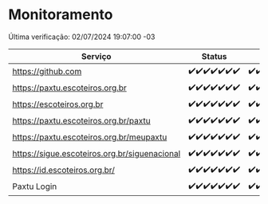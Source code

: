 # Monitoramento

Última verificação: 02/07/2024 19:07:00 -03

|Serviço|Status|Últimas 24h|
|---|---|---|
|https://github.com|<span title="2024-06-25: OK=24">✔️</span><span title="2024-06-26: OK=24">✔️</span><span title="2024-06-27: OK=24">✔️</span><span title="2024-06-28: OK=24">✔️</span><span title="2024-06-29: OK=24">✔️</span><span title="2024-06-30: OK=24">✔️</span><span title="2024-07-01: OK=22">✔️</span>|<span title="01/07/2024 20:07:00 -03 : 200">✔️</span><span title="01/07/2024 21:33:00 -03 : 200">✔️</span><span title="01/07/2024 22:55:00 -03 : 200">✔️</span><span title="01/07/2024 23:26:00 -03 : 200">✔️</span><span title="02/07/2024 00:08:00 -03 : 200">✔️</span><span title="02/07/2024 01:09:00 -03 : 200">✔️</span><span title="02/07/2024 02:08:00 -03 : 200">✔️</span><span title="02/07/2024 03:11:00 -03 : 200">✔️</span><span title="02/07/2024 04:08:00 -03 : 200">✔️</span><span title="02/07/2024 05:09:00 -03 : 200">✔️</span><span title="02/07/2024 06:07:00 -03 : 200">✔️</span><span title="02/07/2024 07:07:00 -03 : 200">✔️</span><span title="02/07/2024 08:06:00 -03 : 200">✔️</span><span title="02/07/2024 09:13:00 -03 : 200">✔️</span><span title="02/07/2024 10:09:00 -03 : 200">✔️</span><span title="02/07/2024 11:07:00 -03 : 200">✔️</span><span title="02/07/2024 12:07:00 -03 : 200">✔️</span><span title="02/07/2024 13:09:00 -03 : 200">✔️</span><span title="02/07/2024 14:06:00 -03 : 200">✔️</span><span title="02/07/2024 15:08:00 -03 : 200">✔️</span><span title="02/07/2024 16:07:00 -03 : 200">✔️</span><span title="02/07/2024 17:07:00 -03 : 200">✔️</span><span title="02/07/2024 18:06:00 -03 : 200">✔️</span><span title="02/07/2024 19:07:00 -03 : 200">✔️</span>|
|https://paxtu.escoteiros.org.br|<span title="2024-06-25: OK=24">✔️</span><span title="2024-06-26: OK=24">✔️</span><span title="2024-06-27: OK=24">✔️</span><span title="2024-06-28: OK=24">✔️</span><span title="2024-06-29: OK=24">✔️</span><span title="2024-06-30: OK=24">✔️</span><span title="2024-07-01: OK=22">✔️</span>|<span title="01/07/2024 20:07:00 -03 : 200">✔️</span><span title="01/07/2024 21:33:00 -03 : 200">✔️</span><span title="01/07/2024 22:55:00 -03 : 200">✔️</span><span title="01/07/2024 23:26:00 -03 : 200">✔️</span><span title="02/07/2024 00:08:00 -03 : 200">✔️</span><span title="02/07/2024 01:09:00 -03 : 200">✔️</span><span title="02/07/2024 02:08:00 -03 : 200">✔️</span><span title="02/07/2024 03:11:00 -03 : 200">✔️</span><span title="02/07/2024 04:08:00 -03 : 200">✔️</span><span title="02/07/2024 05:09:00 -03 : 200">✔️</span><span title="02/07/2024 06:07:00 -03 : 200">✔️</span><span title="02/07/2024 07:07:00 -03 : 200">✔️</span><span title="02/07/2024 08:06:00 -03 : 200">✔️</span><span title="02/07/2024 09:13:00 -03 : 200">✔️</span><span title="02/07/2024 10:09:00 -03 : 200">✔️</span><span title="02/07/2024 11:07:00 -03 : 200">✔️</span><span title="02/07/2024 12:07:00 -03 : 200">✔️</span><span title="02/07/2024 13:09:00 -03 : 200">✔️</span><span title="02/07/2024 14:06:00 -03 : 200">✔️</span><span title="02/07/2024 15:08:00 -03 : 200">✔️</span><span title="02/07/2024 16:07:00 -03 : 200">✔️</span><span title="02/07/2024 17:07:00 -03 : 200">✔️</span><span title="02/07/2024 18:06:00 -03 : 200">✔️</span><span title="02/07/2024 19:07:00 -03 : 200">✔️</span>|
|https://escoteiros.org.br|<span title="2024-06-25: OK=24">✔️</span><span title="2024-06-26: OK=24">✔️</span><span title="2024-06-27: OK=24">✔️</span><span title="2024-06-28: OK=24">✔️</span><span title="2024-06-29: OK=24">✔️</span><span title="2024-06-30: OK=24">✔️</span><span title="2024-07-01: OK=22">✔️</span>|<span title="01/07/2024 20:07:00 -03 : 200">✔️</span><span title="01/07/2024 21:33:00 -03 : 200">✔️</span><span title="01/07/2024 22:55:00 -03 : 200">✔️</span><span title="01/07/2024 23:26:00 -03 : 200">✔️</span><span title="02/07/2024 00:08:00 -03 : 200">✔️</span><span title="02/07/2024 01:09:00 -03 : 200">✔️</span><span title="02/07/2024 02:08:00 -03 : 200">✔️</span><span title="02/07/2024 03:11:00 -03 : 200">✔️</span><span title="02/07/2024 04:08:00 -03 : 200">✔️</span><span title="02/07/2024 05:09:00 -03 : 200">✔️</span><span title="02/07/2024 06:07:00 -03 : 200">✔️</span><span title="02/07/2024 07:07:00 -03 : 200">✔️</span><span title="02/07/2024 08:06:00 -03 : 200">✔️</span><span title="02/07/2024 09:13:00 -03 : 200">✔️</span><span title="02/07/2024 10:09:00 -03 : 200">✔️</span><span title="02/07/2024 11:07:00 -03 : 200">✔️</span><span title="02/07/2024 12:07:00 -03 : 200">✔️</span><span title="02/07/2024 13:09:00 -03 : 200">✔️</span><span title="02/07/2024 14:06:00 -03 : 200">✔️</span><span title="02/07/2024 15:08:00 -03 : 200">✔️</span><span title="02/07/2024 16:07:00 -03 : 200">✔️</span><span title="02/07/2024 17:07:00 -03 : 200">✔️</span><span title="02/07/2024 18:06:00 -03 : 200">✔️</span><span title="02/07/2024 19:07:00 -03 : 200">✔️</span>|
|https://paxtu.escoteiros.org.br/paxtu|<span title="2024-06-25: OK=24">✔️</span><span title="2024-06-26: OK=24">✔️</span><span title="2024-06-27: OK=24">✔️</span><span title="2024-06-28: OK=24">✔️</span><span title="2024-06-29: OK=24">✔️</span><span title="2024-06-30: OK=24">✔️</span><span title="2024-07-01: OK=22">✔️</span>|<span title="01/07/2024 20:07:00 -03 : 200">✔️</span><span title="01/07/2024 21:33:00 -03 : 200">✔️</span><span title="01/07/2024 22:55:00 -03 : 200">✔️</span><span title="01/07/2024 23:26:00 -03 : 200">✔️</span><span title="02/07/2024 00:08:00 -03 : 200">✔️</span><span title="02/07/2024 01:09:00 -03 : 200">✔️</span><span title="02/07/2024 02:08:00 -03 : 200">✔️</span><span title="02/07/2024 03:11:00 -03 : 200">✔️</span><span title="02/07/2024 04:08:00 -03 : 200">✔️</span><span title="02/07/2024 05:09:00 -03 : 200">✔️</span><span title="02/07/2024 06:07:00 -03 : 200">✔️</span><span title="02/07/2024 07:07:00 -03 : 200">✔️</span><span title="02/07/2024 08:06:00 -03 : 200">✔️</span><span title="02/07/2024 09:13:00 -03 : 200">✔️</span><span title="02/07/2024 10:09:00 -03 : 200">✔️</span><span title="02/07/2024 11:07:00 -03 : 200">✔️</span><span title="02/07/2024 12:07:00 -03 : 200">✔️</span><span title="02/07/2024 13:09:00 -03 : 200">✔️</span><span title="02/07/2024 14:06:00 -03 : 200">✔️</span><span title="02/07/2024 15:08:00 -03 : 200">✔️</span><span title="02/07/2024 16:07:00 -03 : 200">✔️</span><span title="02/07/2024 17:07:00 -03 : 200">✔️</span><span title="02/07/2024 18:06:00 -03 : 200">✔️</span><span title="02/07/2024 19:07:00 -03 : 200">✔️</span>|
|https://paxtu.escoteiros.org.br/meupaxtu|<span title="2024-06-25: OK=24">✔️</span><span title="2024-06-26: OK=24">✔️</span><span title="2024-06-27: OK=24">✔️</span><span title="2024-06-28: OK=24">✔️</span><span title="2024-06-29: OK=24">✔️</span><span title="2024-06-30: OK=24">✔️</span><span title="2024-07-01: OK=22">✔️</span>|<span title="01/07/2024 20:07:00 -03 : 200">✔️</span><span title="01/07/2024 21:33:00 -03 : 200">✔️</span><span title="01/07/2024 22:55:00 -03 : 200">✔️</span><span title="01/07/2024 23:26:00 -03 : 200">✔️</span><span title="02/07/2024 00:08:00 -03 : 200">✔️</span><span title="02/07/2024 01:09:00 -03 : 200">✔️</span><span title="02/07/2024 02:08:00 -03 : 200">✔️</span><span title="02/07/2024 03:11:00 -03 : 200">✔️</span><span title="02/07/2024 04:08:00 -03 : 200">✔️</span><span title="02/07/2024 05:09:00 -03 : 200">✔️</span><span title="02/07/2024 06:07:00 -03 : 200">✔️</span><span title="02/07/2024 07:07:00 -03 : 200">✔️</span><span title="02/07/2024 08:06:00 -03 : 200">✔️</span><span title="02/07/2024 09:13:00 -03 : 200">✔️</span><span title="02/07/2024 10:09:00 -03 : 200">✔️</span><span title="02/07/2024 11:07:00 -03 : 200">✔️</span><span title="02/07/2024 12:07:00 -03 : 200">✔️</span><span title="02/07/2024 13:09:00 -03 : 200">✔️</span><span title="02/07/2024 14:06:00 -03 : 200">✔️</span><span title="02/07/2024 15:08:00 -03 : 200">✔️</span><span title="02/07/2024 16:07:00 -03 : 200">✔️</span><span title="02/07/2024 17:07:00 -03 : 200">✔️</span><span title="02/07/2024 18:06:00 -03 : 200">✔️</span><span title="02/07/2024 19:07:00 -03 : 200">✔️</span>|
|https://sigue.escoteiros.org.br/siguenacional|<span title="2024-06-25: OK=24">✔️</span><span title="2024-06-26: OK=24">✔️</span><span title="2024-06-27: OK=24">✔️</span><span title="2024-06-28: OK=24">✔️</span><span title="2024-06-29: OK=24">✔️</span><span title="2024-06-30: OK=24">✔️</span><span title="2024-07-01: OK=22">✔️</span>|<span title="01/07/2024 20:07:00 -03 : 200">✔️</span><span title="01/07/2024 21:33:00 -03 : 200">✔️</span><span title="01/07/2024 22:55:00 -03 : 200">✔️</span><span title="01/07/2024 23:26:00 -03 : 200">✔️</span><span title="02/07/2024 00:08:00 -03 : 200">✔️</span><span title="02/07/2024 01:09:00 -03 : 200">✔️</span><span title="02/07/2024 02:08:00 -03 : 200">✔️</span><span title="02/07/2024 03:11:00 -03 : 200">✔️</span><span title="02/07/2024 04:08:00 -03 : 200">✔️</span><span title="02/07/2024 05:09:00 -03 : 200">✔️</span><span title="02/07/2024 06:07:00 -03 : 200">✔️</span><span title="02/07/2024 07:07:00 -03 : 200">✔️</span><span title="02/07/2024 08:06:00 -03 : 200">✔️</span><span title="02/07/2024 09:13:00 -03 : 200">✔️</span><span title="02/07/2024 10:09:00 -03 : 200">✔️</span><span title="02/07/2024 11:07:00 -03 : 200">✔️</span><span title="02/07/2024 12:07:00 -03 : 200">✔️</span><span title="02/07/2024 13:09:00 -03 : 200">✔️</span><span title="02/07/2024 14:06:00 -03 : 200">✔️</span><span title="02/07/2024 15:08:00 -03 : 200">✔️</span><span title="02/07/2024 16:07:00 -03 : 200">✔️</span><span title="02/07/2024 17:07:00 -03 : 200">✔️</span><span title="02/07/2024 18:06:00 -03 : 200">✔️</span><span title="02/07/2024 19:07:00 -03 : 200">✔️</span>|
|https://id.escoteiros.org.br/|<span title="2024-06-25: OK=24">✔️</span><span title="2024-06-26: OK=24">✔️</span><span title="2024-06-27: OK=24">✔️</span><span title="2024-06-28: OK=24">✔️</span><span title="2024-06-29: OK=24">✔️</span><span title="2024-06-30: OK=24">✔️</span><span title="2024-07-01: OK=22">✔️</span>|<span title="01/07/2024 20:07:00 -03 : 200">✔️</span><span title="01/07/2024 21:33:00 -03 : 200">✔️</span><span title="01/07/2024 22:55:00 -03 : 200">✔️</span><span title="01/07/2024 23:26:00 -03 : 200">✔️</span><span title="02/07/2024 00:08:00 -03 : 200">✔️</span><span title="02/07/2024 01:09:00 -03 : 200">✔️</span><span title="02/07/2024 02:08:00 -03 : 200">✔️</span><span title="02/07/2024 03:11:00 -03 : 200">✔️</span><span title="02/07/2024 04:08:00 -03 : 200">✔️</span><span title="02/07/2024 05:09:00 -03 : 200">✔️</span><span title="02/07/2024 06:07:00 -03 : 200">✔️</span><span title="02/07/2024 07:07:00 -03 : 200">✔️</span><span title="02/07/2024 08:06:00 -03 : 200">✔️</span><span title="02/07/2024 09:13:00 -03 : 200">✔️</span><span title="02/07/2024 10:09:00 -03 : 200">✔️</span><span title="02/07/2024 11:07:00 -03 : 200">✔️</span><span title="02/07/2024 12:07:00 -03 : 200">✔️</span><span title="02/07/2024 13:09:00 -03 : 200">✔️</span><span title="02/07/2024 14:06:00 -03 : 200">✔️</span><span title="02/07/2024 15:08:00 -03 : 200">✔️</span><span title="02/07/2024 16:07:00 -03 : 200">✔️</span><span title="02/07/2024 17:07:00 -03 : 200">✔️</span><span title="02/07/2024 18:06:00 -03 : 200">✔️</span><span title="02/07/2024 19:07:00 -03 : 200">✔️</span>|
|Paxtu Login|<span title="2024-06-25: OK=24">✔️</span><span title="2024-06-26: OK=24">✔️</span><span title="2024-06-27: OK=24">✔️</span><span title="2024-06-28: OK=24">✔️</span><span title="2024-06-29: OK=24">✔️</span><span title="2024-06-30: OK=24">✔️</span><span title="2024-07-01: OK=22">✔️</span>|<span title="01/07/2024 20:07:00 -03 : 200">✔️</span><span title="01/07/2024 21:33:00 -03 : 200">✔️</span><span title="01/07/2024 22:55:00 -03 : 200">✔️</span><span title="01/07/2024 23:26:00 -03 : 200">✔️</span><span title="02/07/2024 00:08:00 -03 : 200">✔️</span><span title="02/07/2024 01:09:00 -03 : 200">✔️</span><span title="02/07/2024 02:08:00 -03 : 200">✔️</span><span title="02/07/2024 03:11:00 -03 : 200">✔️</span><span title="02/07/2024 04:08:00 -03 : 200">✔️</span><span title="02/07/2024 05:09:00 -03 : 200">✔️</span><span title="02/07/2024 06:07:00 -03 : 200">✔️</span><span title="02/07/2024 07:07:00 -03 : 200">✔️</span><span title="02/07/2024 08:06:00 -03 : 200">✔️</span><span title="02/07/2024 09:13:00 -03 : 200">✔️</span><span title="02/07/2024 10:09:00 -03 : 200">✔️</span><span title="02/07/2024 11:07:00 -03 : 200">✔️</span><span title="02/07/2024 12:07:00 -03 : 200">✔️</span><span title="02/07/2024 13:09:00 -03 : 200">✔️</span><span title="02/07/2024 14:06:00 -03 : 200">✔️</span><span title="02/07/2024 15:08:00 -03 : 200">✔️</span><span title="02/07/2024 16:07:00 -03 : 200">✔️</span><span title="02/07/2024 17:07:00 -03 : 200">✔️</span><span title="02/07/2024 18:06:00 -03 : 200">✔️</span><span title="02/07/2024 19:07:00 -03 : 200">✔️</span>|
